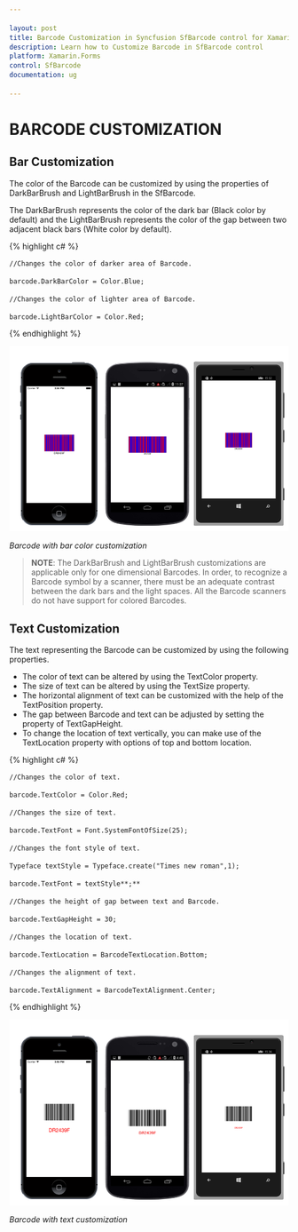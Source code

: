 ```yaml
---

layout: post
title: Barcode Customization in Syncfusion SfBarcode control for Xamarin.Forms
description: Learn how to Customize Barcode in SfBarcode control
platform: Xamarin.Forms
control: SfBarcode
documentation: ug

---
```


# BARCODE CUSTOMIZATION

## Bar Customization

The color of the Barcode can be customized by using the properties of DarkBarBrush and LightBarBrush in the SfBarcode.

The DarkBarBrush represents the color of the dark bar (Black color by default) and the LightBarBrush represents the color of the gap between two adjacent black bars (White color by default).

{% highlight c# %}

    //Changes the color of darker area of Barcode. 

    barcode.DarkBarColor = Color.Blue;

    //Changes the color of lighter area of Barcode.

    barcode.LightBarColor = Color.Red;
    
{% endhighlight %}

![](barcode-customization_images/color-customization/color.png)

  _Barcode_ _with_ _bar_ _color_ _customization_

>**NOTE**:
    The DarkBarBrush and LightBarBrush customizations are applicable only for one dimensional Barcodes. In order, to recognize a Barcode symbol by a scanner, there must be an adequate contrast between the dark bars and the light spaces. All the Barcode scanners do not have support for colored Barcodes.

## Text Customization

The text representing the Barcode can be customized by using the following properties.

* The color of text can be altered by using the TextColor property.
* The size of text can be altered by using the TextSize property.
* The horizontal alignment of text can be customized with the help of the TextPosition property.
* The gap between Barcode and text can be adjusted by setting the property of TextGapHeight.
* To change the location of text vertically, you can make use of the TextLocation property with options of top and bottom location.

{% highlight c# %}

    //Changes the color of text.

    barcode.TextColor = Color.Red;

    //Changes the size of text.

    barcode.TextFont = Font.SystemFontOfSize(25);

    //Changes the font style of text.

    Typeface textStyle = Typeface.create("Times new roman",1); 

    barcode.TextFont = textStyle**;** 

    //Changes the height of gap between text and Barcode. 

    barcode.TextGapHeight = 30;

    //Changes the location of text.

    barcode.TextLocation = BarcodeTextLocation.Bottom;

    //Changes the alignment of text.

    barcode.TextAlignment = BarcodeTextAlignment.Center;

{% endhighlight %}

![](barcode-customization_images/text-customization/text.png)

  _Barcode_ _with_ _text_ _customization_

